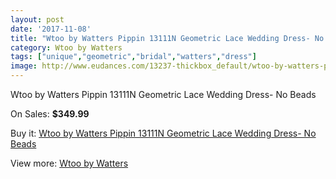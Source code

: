 ```yaml
---
layout: post
date: '2017-11-08'
title: "Wtoo by Watters Pippin 13111N Geometric Lace Wedding Dress- No Beads"
category: Wtoo by Watters
tags: ["unique","geometric","bridal","watters","dress"]
image: http://www.eudances.com/13237-thickbox_default/wtoo-by-watters-pippin-13111n-geometric-lace-wedding-dress-no-beads.jpg
---
```

Wtoo by Watters Pippin 13111N Geometric Lace Wedding Dress- No Beads

On Sales: **$349.99**
<a href="https://www.eudances.com/en/wtoo-by-watters/4005-wtoo-by-watters-pippin-13111n-geometric-lace-wedding-dress-no-beads.html"><amp-img layout="responsive" width="600" height="600" src="//www.eudances.com/13237-thickbox_default/wtoo-by-watters-pippin-13111n-geometric-lace-wedding-dress-no-beads.jpg" alt="Wtoo by Watters Pippin 13111N Geometric Lace Wedding Dress- No Beads 0" /></a>
<a href="https://www.eudances.com/en/wtoo-by-watters/4005-wtoo-by-watters-pippin-13111n-geometric-lace-wedding-dress-no-beads.html"><amp-img layout="responsive" width="600" height="600" src="//www.eudances.com/13241-thickbox_default/wtoo-by-watters-pippin-13111n-geometric-lace-wedding-dress-no-beads.jpg" alt="Wtoo by Watters Pippin 13111N Geometric Lace Wedding Dress- No Beads 1" /></a>
<a href="https://www.eudances.com/en/wtoo-by-watters/4005-wtoo-by-watters-pippin-13111n-geometric-lace-wedding-dress-no-beads.html"><amp-img layout="responsive" width="600" height="600" src="//www.eudances.com/13240-thickbox_default/wtoo-by-watters-pippin-13111n-geometric-lace-wedding-dress-no-beads.jpg" alt="Wtoo by Watters Pippin 13111N Geometric Lace Wedding Dress- No Beads 2" /></a>
<a href="https://www.eudances.com/en/wtoo-by-watters/4005-wtoo-by-watters-pippin-13111n-geometric-lace-wedding-dress-no-beads.html"><amp-img layout="responsive" width="600" height="600" src="//www.eudances.com/13239-thickbox_default/wtoo-by-watters-pippin-13111n-geometric-lace-wedding-dress-no-beads.jpg" alt="Wtoo by Watters Pippin 13111N Geometric Lace Wedding Dress- No Beads 3" /></a>
<a href="https://www.eudances.com/en/wtoo-by-watters/4005-wtoo-by-watters-pippin-13111n-geometric-lace-wedding-dress-no-beads.html"><amp-img layout="responsive" width="600" height="600" src="//www.eudances.com/13238-thickbox_default/wtoo-by-watters-pippin-13111n-geometric-lace-wedding-dress-no-beads.jpg" alt="Wtoo by Watters Pippin 13111N Geometric Lace Wedding Dress- No Beads 4" /></a>

Buy it: [Wtoo by Watters Pippin 13111N Geometric Lace Wedding Dress- No Beads](https://www.eudances.com/en/wtoo-by-watters/4005-wtoo-by-watters-pippin-13111n-geometric-lace-wedding-dress-no-beads.html "Wtoo by Watters Pippin 13111N Geometric Lace Wedding Dress- No Beads")

View more: [Wtoo by Watters](https://www.eudances.com/en/49-wtoo-by-watters "Wtoo by Watters")